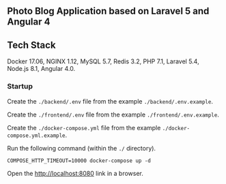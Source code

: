 ## Photo Blog Application based on Laravel 5 and Angular 4

## Tech Stack

Docker 17.06, NGINX 1.12, MySQL 5.7, Redis 3.2, PHP 7.1, Laravel 5.4, Node.js 8.1, Angular 4.0.

### Startup

Create the `./backend/.env` file from the example `./backend/.env.example`.

Create the `./frontend/.env` file from the example `./frontend/.env.example`.

Create the `./docker-compose.yml` file from the example `./docker-compose.yml.example`.

Run the following command (within the `./` directory).

```
COMPOSE_HTTP_TIMEOUT=10000 docker-compose up -d
```

Open the [http://localhost:8080](http://localhost:8080) link in a browser.
